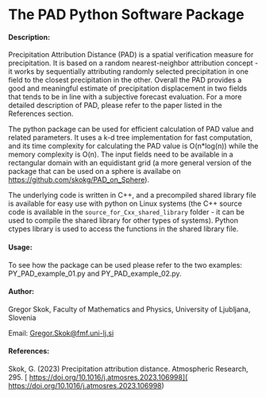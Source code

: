 # The PAD Python Software Package

#### Description:

Precipitation Attribution Distance (PAD) is a spatial verification measure for precipitation. It is based on a random nearest-neighbor attribution concept - it works by sequentially attributing randomly selected precipitation in one field to the closest precipitation in the other. Overall the PAD provides a good and meaningful estimate of precipitation displacement in two fields that tends to be in line with a subjective forecast evaluation. For a more detailed description of PAD, please refer to the paper listed in the References section. 

The python package can be used for efficient calculation of PAD value and related parameters. It uses a k-d tree implementation for fast computation, and its time complexity for calculating the PAD value is O(n*log(n)) while the memory complexity is O(n). The input fields need to be available in a rectangular domain with an equidistant grid (a more general version of the package that can be used on a sphere is availabe on https://github.com/skokg/PAD_on_Sphere).  

The underlying code is written in C++, and a precompiled shared library file is available for easy use with python on Linux systems (the C++ source code is available in the `source_for_Cxx_shared_library` folder - it can be used to compile the shared library for other types of systems). Python ctypes library is used to access the functions in the shared library file. 

#### Usage:

To see how the package can be used please refer to the two examples: PY_PAD_example_01.py and PY_PAD_example_02.py.

#### Author:

Gregor Skok, Faculty of Mathematics and Physics, University of Ljubljana, Slovenia

Email: Gregor.Skok@fmf.uni-lj.si

#### References:

Skok, G. (2023) Precipitation attribution distance. Atmospheric Research, 295. [ https://doi.org/10.1016/j.atmosres.2023.106998]( https://doi.org/10.1016/j.atmosres.2023.106998)
